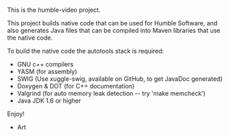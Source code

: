 This is the humble-video project. 

This project builds native code that can be used for Humble Software, and
also generates Java files that can be compiled into Maven libraries
that use the native code.

To build the native code the autotools stack is required:

* GNU c++ compilers
* YASM (for assembly)
* SWIG (Use xuggle-swig, available on GitHub, to get JavaDoc generated)
* Doxygen & DOT (for C++ documentation)
* Valgrind (for auto memory leak detection -- try 'make memcheck')
* Java JDK 1.6 or higher

Enjoy!

- Art
